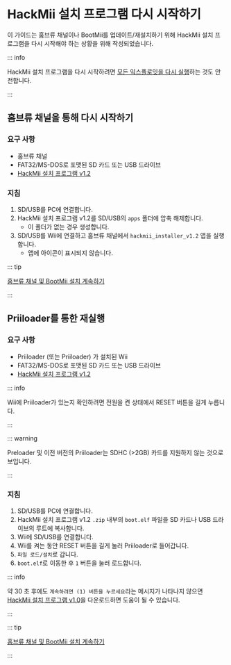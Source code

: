 # HackMii 설치 프로그램 다시 시작하기

이 가이드는 홈브류 채널이나 BootMii를 업데이트/재설치하기 위해 HackMii 설치 프로그램을 다시 시작해야 하는 상황을 위해 작성되었습니다.

::: info

HackMii 설치 프로그램을 다시 시작하려면 [모든 익스플로잇을 다시 실행](get-started)하는 것도 안전합니다.

:::

## 홈브류 채널을 통해 다시 시작하기

### 요구 사항

- 홈브류 채널
- FAT32/MS-DOS로 포맷된 SD 카드 또는 USB 드라이브
- [HackMii 설치 프로그램 v1.2](https://bootmii.org/download/)

### 지침

1. SD/USB를 PC에 연결합니다.
2. HackMii 설치 프로그램 v1.2를 SD/USB의 `apps` 폴더에 압축 해제합니다.
    - 이 폴더가 없는 경우 생성합니다.
3. SD/USB를 Wii에 연결하고 홈브류 채널에서 `hackmii_installer_v1.2` 앱을 실행합니다.
    - 앱에 아이콘이 표시되지 않습니다.

::: tip

[홈브류 채널 및 BootMii 설치 계속하기](hbc)

:::

## Priiloader를 통한 재실행

### 요구 사항

- Priiloader (또는 Priiloader) 가 설치된 Wii
- FAT32/MS-DOS로 포맷된 SD 카드 또는 USB 드라이브
- [HackMii 설치 프로그램 v1.2](https://bootmii.org/download/)

::: info

Wii에 Priiloader가 있는지 확인하려면 전원을 켠 상태에서 RESET 버튼을 길게 누릅니다.

:::

::: warning

Preloader 및 이전 버전의 Priiloader는 SDHC (>2GB) 카드를 지원하지 않는 것으로 보입니다.

:::

### 지침

1. SD/USB를 PC에 연결합니다.
2. HackMii 설치 프로그램 v1.2 `.zip` 내부의 `boot.elf` 파일을 SD 카드나 USB 드라이브의 루트에 복사합니다.
3. Wii에 SD/USB를 연결합니다.
4. Wii를 켜는 동안 RESET 버튼을 길게 눌러 Priiloader로 들어갑니다.
5. `파일 로드/설치`로 갑니다.
6. `boot.elf`로 이동한 후 `1` 버튼을 눌러 로드합니다.

::: info

약 30 초 후에도 `계속하려면 (1) 버튼을 누르세요`라는 메시지가 나타나지 않으면 [HackMii 설치 프로그램 v1.0](https://bootmii.org/download/)을 다운로드하면 도움이 될 수 있습니다.

:::

::: tip

[홈브류 채널 및 BootMii 설치 계속하기](hbc)

:::
